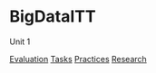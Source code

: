 # BigDataITT

Unit 1

[Evaluation](https://github.com/ErwinHoward/BigDataITT/blob/Unit-1/Evaluation/README.md)
[Tasks](https://github.com/ErwinHoward/BigDataITT/blob/Unit-1/Homeworks/README.md)
[Practices](https://github.com/ErwinHoward/BigDataITT/blob/Unit-1/Practices/README.md)
[Research](https://github.com/ErwinHoward/BigDataITT/blob/Unit-1/Research/README.md)
